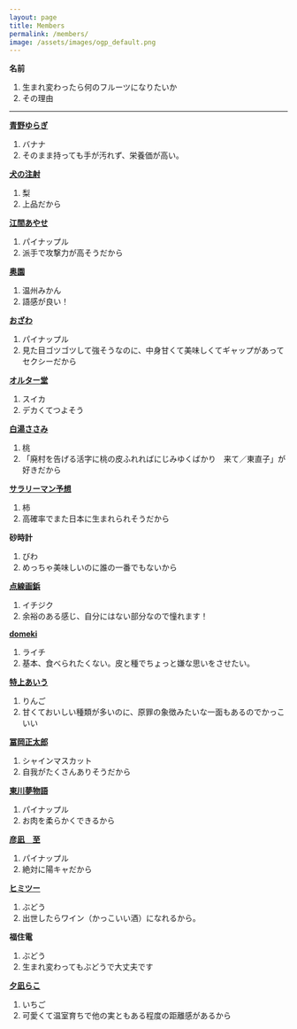 ```yaml
---
layout: page
title: Members
permalink: /members/
image: /assets/images/ogp_default.png
---
```


**名前**

1. 生まれ変わったら何のフルーツになりたいか
2. その理由

<script src="https://cdn.jsdelivr.net/npm/chart.js"></script>

<canvas id="fruitChart" class="fruitChart" width="400" height="200"></canvas>

<script>
    const lightThemeColors = {
        backgroundColor: '',
        borderColor: '',
        gridColor: '96968C',
        color: '#212529',
    };

    const darkThemeColors = {
        backgroundColor: '',
        borderColor: '',
        gridColor: '#96968C',
        textColor: '#E1E1E1',
    };

    function getThemeColors() {
        const isDarkTheme = window.matchMedia('(prefers-color-scheme: dark)').matches;

        return isDarkTheme ? darkThemeColors : lightThemeColors;
    }

    const themeColors = getThemeColors();

    const data = {
        labels: ['いちご', 'いちじく', '柿', 'スイカ', '梨', 'パイナップル', 'バナナ', 'びわ', 'ぶどう','みかん', '桃', 'ライチ', 'りんご'],
        datasets: [{
            data: [1, 1, 1, 1, 1, 4, 1, 1, 3, 1, 1, 1, 1], 
            backgroundColor: themeColors.backgroundColor,
            borderColor: themeColors.borderColor,
            borderWidth: 1
        }]
    };

    const config = {
        type: 'bar',
        data: data,
        options: {
            scales: {
                y: {
                    beginAtZero: true,
                    grid: {
                        color: themeColors.gridColor,
                    },
                    ticks: {
                        max: 3,
                        min: 0,
                        stepSize: 1,
                        color: themeColors.textColor,
                    },
                },
                x: {
                    grid: {
                        color: themeColors.gridColor,
                    },
                    ticks: {
                        color: themeColors.textColor,
                    }
                },
            },
            plugins: {
                legend: {
                    display: false
                    },
            },
        }
    };

    const myChart = new Chart(
        document.getElementById('fruitChart'),
        config
    );
</script>

---

**[青野ゆらぎ](https://x.com/aonoyuragi)**

1. バナナ
2. そのまま持っても手が汚れず、栄養価が高い。

**[犬の注射](https://x.com/kanetomo_seihyo)**

1. 梨
2. 上品だから

**[江間あやせ](https://x.com/emma_sama_sama)**

1. パイナップル
2. 派手で攻撃力が高そうだから

**[奥園](https://x.com/okuzono___)**

1. 温州みかん
2. 語感が良い！

**[おざわ](https://www.instagram.com/gay.tanka/)**

1. パイナップル
2. 見た目ゴツゴツして強そうなのに、中身甘くて美味しくてギャップがあってセクシーだから

**[オルター堂](https://x.com/_reijio)**

1. スイカ
2. デカくてつよそう

**[白湯ささみ](https://x.com/sayu_73)**

1. 桃
2. 「廃村を告げる活字に桃の皮ふれればにじみゆくばかり　来て／東直子」が好きだから

**[サラリーマン予想](https://x.com/4sigong)**

1. 柿
2. 高確率でまた日本に生まれられそうだから

**砂時計**

1. びわ
2. めっちゃ美味しいのに誰の一番でもないから

**[点線画鋲](https://x.com/gabyo_p)**

1. イチジク
2. 余裕のある感じ、自分にはない部分なので憧れます！

**[domeki](https://x.com/d0030m)**

1. ライチ
2. 基本、食べられたくない。皮と種でちょっと嫌な思いをさせたい。

**[特上あいう](https://x.com/SF_nek0)**

1. りんご
2. 甘くておいしい種類が多いのに、原罪の象徴みたいな一面もあるのでかっこいい

**[冨岡正太郎](https://twitter.com/left_ov)**

1. シャインマスカット
2. 自我がたくさんありそうだから

**[東川夢物語](https://x.com/m_p_d_w)**

1. パイナップル
2. お肉を柔らかくできるから

**[彦凪　至](https://x.com/hiko6240)**

1. パイナップル
2. 絶対に陽キャだから

**[ヒミツー](https://x.com/secret_of_himi2)**

1. ぶどう
2. 出世したらワイン（かっこいい酒）になれるから。

**福住電**

1. ぶどう
2. 生まれ変わってもぶどうで大丈夫です

**[夕凪らこ]()**

1. いちご
2. 可愛くて温室育ちで他の実ともある程度の距離感があるから
